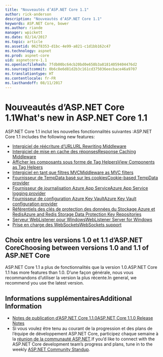 ```yaml
---
title: "Nouveautés d’ASP.NET Core 1.1"
author: rick-anderson
description: "Nouveautés d’ASP.NET Core 1.1"
keywords: ASP.NET Core, bower
ms.author: riande
manager: wpickett
ms.date: 02/14/2017
ms.topic: article
ms.assetid: 062f8353-d1bc-4e99-a821-c1d1bb162c47
ms.technology: aspnet
ms.prod: aspnet-core
uid: aspnetcore-1.1
ms.openlocfilehash: 7fdb00bc64cb20bd0e658b3a81814059404476d2
ms.sourcegitcommit: 0b6c8e6d81d2b3c161cd375036eecbace46a9707
ms.translationtype: HT
ms.contentlocale: fr-FR
ms.lasthandoff: 08/11/2017
---
```

# <a name="whats-new-in-aspnet-core-11"></a><span data-ttu-id="cdad1-104">Nouveautés d’ASP.NET Core 1.1</span><span class="sxs-lookup"><span data-stu-id="cdad1-104">What's new in ASP.NET Core 1.1</span></span>

<span data-ttu-id="cdad1-105">ASP.NET Core 1.1 inclut les nouvelles fonctionnalités suivantes :</span><span class="sxs-lookup"><span data-stu-id="cdad1-105">ASP.NET Core 1.1 includes the following new features:</span></span>

- [<span data-ttu-id="cdad1-106">Intergiciel de réécriture d’URL</span><span class="sxs-lookup"><span data-stu-id="cdad1-106">URL Rewriting Middleware</span></span>](https://docs.microsoft.com/aspnet/core/fundamentals/url-rewriting)
- [<span data-ttu-id="cdad1-107">Intergiciel de mise en cache des réponses</span><span class="sxs-lookup"><span data-stu-id="cdad1-107">Response Caching Middleware</span></span>](https://docs.microsoft.com/aspnet/core/performance/caching/middleware)
- [<span data-ttu-id="cdad1-108">Afficher les composants sous forme de Tag Helpers</span><span class="sxs-lookup"><span data-stu-id="cdad1-108">View Components as Tag Helpers</span></span>](xref:mvc/views/view-components#invoking-a-view-component-as-a-tag-helper)
- [<span data-ttu-id="cdad1-109">Intergiciel en tant que filtres MVC</span><span class="sxs-lookup"><span data-stu-id="cdad1-109">Middleware as MVC filters</span></span>](xref:mvc/controllers/filters#using-middleware-in-the-filter-pipeline)
- [<span data-ttu-id="cdad1-110">Fournisseur de TempData basé sur les cookies</span><span class="sxs-lookup"><span data-stu-id="cdad1-110">Cookie-based TempData provider</span></span>](xref:fundamentals/app-state#cookie-based-tempdata-provider )
- [<span data-ttu-id="cdad1-111">Fournisseur de journalisation Azure App Service</span><span class="sxs-lookup"><span data-stu-id="cdad1-111">Azure App Service logging provider</span></span>](xref:fundamentals/logging#appservice)
- [<span data-ttu-id="cdad1-112">Fournisseur de configuration Azure Key Vault</span><span class="sxs-lookup"><span data-stu-id="cdad1-112">Azure Key Vault configuration provider</span></span>](xref:security/key-vault-configuration)
- [<span data-ttu-id="cdad1-113">Référentiels des clés de protection des données du Stockage Azure et Redis</span><span class="sxs-lookup"><span data-stu-id="cdad1-113">Azure and Redis Storage Data Protection Key Repositories</span></span>](xref:security/data-protection/implementation/key-storage-providers#azure-and-redis)
- [<span data-ttu-id="cdad1-114">Serveur WebListener pour Windows</span><span class="sxs-lookup"><span data-stu-id="cdad1-114">WebListener Server for Windows</span></span>](xref:fundamentals/servers/weblistener)
- [<span data-ttu-id="cdad1-115">Prise en charge des WebSockets</span><span class="sxs-lookup"><span data-stu-id="cdad1-115">WebSockets support</span></span>](xref:fundamentals/websockets)

## <a name="choosing-between-versions-10-and-11-of-aspnet-core"></a><span data-ttu-id="cdad1-116">Choix entre les versions 1.0 et 1.1 d’ASP.NET Core</span><span class="sxs-lookup"><span data-stu-id="cdad1-116">Choosing between versions 1.0 and 1.1 of ASP.NET Core</span></span>

<span data-ttu-id="cdad1-117">ASP.NET Core 1.1 a plus de fonctionnalités que la version 1.0.</span><span class="sxs-lookup"><span data-stu-id="cdad1-117">ASP.NET Core 1.1 has more features than 1.0.</span></span> <span data-ttu-id="cdad1-118">D’une façon générale, nous vous recommandons d’utiliser la version la plus récente.</span><span class="sxs-lookup"><span data-stu-id="cdad1-118">In general, we recommend you use the latest version.</span></span>

## <a name="additional-information"></a><span data-ttu-id="cdad1-119">Informations supplémentaires</span><span class="sxs-lookup"><span data-stu-id="cdad1-119">Additional Information</span></span>

- [<span data-ttu-id="cdad1-120">Notes de publication d’ASP.NET Core 1.1.0</span><span class="sxs-lookup"><span data-stu-id="cdad1-120">ASP.NET Core 1.1.0 Release Notes</span></span>](https://github.com/aspnet/Home/releases/tag/1.1.0)
- <span data-ttu-id="cdad1-121">Si vous voulez être tenu au courant de la progression et des plans de l’équipe de développement ASP.NET Core, participez chaque semaine à la [réunion de la communauté ASP.NET](https://live.asp.net/).</span><span class="sxs-lookup"><span data-stu-id="cdad1-121">If you’d like to connect with the ASP.NET Core development team’s progress and plans, tune in to the weekly [ASP.NET Community Standup](https://live.asp.net/).</span></span>
